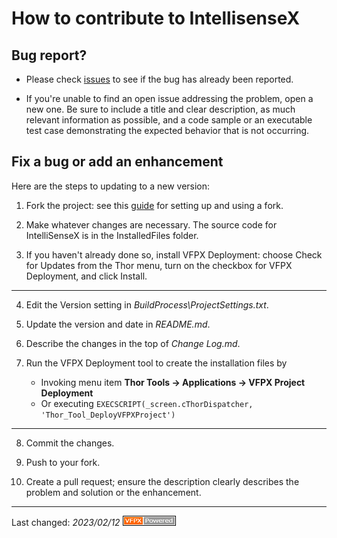 # How to contribute to IntellisenseX

## Bug report?
- Please check [issues](https://github.com/VFPX/IntellisenseX/issues) to see if the bug has already been reported.

- If you're unable to find an open issue addressing the problem, open a new one. Be sure to include a title and clear description, as much relevant information as possible, and a code sample or an executable test case demonstrating the expected behavior that is not occurring.

## Fix a bug or add an enhancement
Here are the steps to updating to a new version:

1. Fork the project: see this [guide](https://www.dataschool.io/how-to-contribute-on-github/) for setting up and using a fork.

1. Make whatever changes are necessary. The source code for IntelliSenseX is in the InstalledFiles folder.

1. If you haven't already done so, install VFPX Deployment: choose Check for Updates from the Thor menu, turn on the checkbox for VFPX Deployment, and click Install.

---
4. Edit the Version setting in _BuildProcess\ProjectSettings.txt_.

1. Update the version and date in _README.md_.

1. Describe the changes in the top of _Change Log.md_.

1. Run the VFPX Deployment tool to create the installation files by
    -   Invoking menu item  **Thor Tools -> Applications -> VFPX Project Deployment**  
    -   Or executing ```EXECSCRIPT(_screen.cThorDispatcher, 'Thor_Tool_DeployVFPXProject')``` 

---
8. Commit the changes.

1. Push to your fork.

1. Create a pull request; ensure the description clearly describes the problem and solution or the enhancement.
---
Last changed: _2023/02/12_ ![Picture](../Docs/Images/vfpxpoweredby_alternative.gif)
